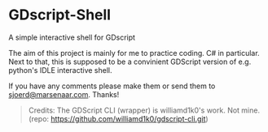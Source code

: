 # GDscript-Shell
A simple interactive shell for GDscript

The aim of this project is mainly for me to practice coding. C# in particular. Next to that, this is supposed to be a convinient GDScript version of e.g. python's IDLE interactive shell.

If you have any comments please make them or send them to sjoerd@marsenaar.com. Thanks!

> Credits:
The GDScript CLI (wrapper) is williamd1k0's work. Not mine.
(repo: https://github.com/williamd1k0/gdscript-cli.git)

